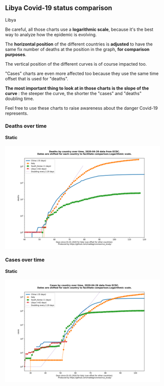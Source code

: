 ## Libya Covid-19 status comparison 

Libya



Be careful, all those charts use a **logarithmic scale**, because it's the best way to analyze how the epidemic is evolving.
 
The **horizontal position** of the different countries is **adjusted** to have the same fix number of deaths at the position in the graph, **for comparison purposes**.

The vertical position of the different curves is of course impacted too.

"Cases" charts are even more affected too because they use the same time offset that is used for "deaths".

**The most important thing to look at in those charts is the slope of the curve** : the steeper the curve, the shorter the "cases" and "deaths" doubling time.

Feel free to use these charts to raise awareness about the danger Covid-19 represents. 


 
### Deaths over time
 
#### Static
![Libya covid-19 deaths static chart](https://raw.githubusercontent.com/madlag/coronavirus_study/master/notebooks/graphs/2020-04-26/countries/Libya/2020-04-26_Libya_deaths.png "Libya covid-19 deaths static chart")   

 
### Cases over time
 
#### Static
![Libya covid-19 cases static chart](https://raw.githubusercontent.com/madlag/coronavirus_study/master/notebooks/graphs/2020-04-26/countries/Libya/2020-04-26_Libya_cases.png "Libya covid-19 cases static chart")   

